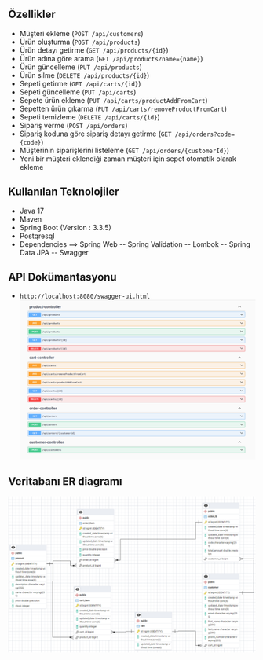 ## Özellikler
* Müşteri ekleme (``POST /api/customers``)
* Ürün oluşturma (``POST /api/products``)
* Ürün detayı getirme (``GET /api/products/{id}``)
* Ürün adına göre arama (``GET /api/products?name={name}``)
* Ürün güncelleme (``PUT /api/products``)
* Ürün silme (``DELETE /api/products/{id}``)
* Sepeti getirme (``GET /api/carts/{id}``)
* Sepeti güncelleme (``PUT /api/carts``)
* Sepete ürün ekleme (``PUT /api/carts/productAddFromCart``)
* Sepetten ürün çıkarma (``PUT /api/carts/removeProductFromCart``)
* Sepeti temizleme (``DELETE /api/carts/{id}``)
* Sipariş verme (``POST /api/orders``)
* Sipariş koduna göre sipariş detayı getirme (``GET /api/orders?code={code}``)
* Müşterinin siparişlerini listeleme (``GET /api/orders/{customerId}``)
* Yeni bir müşteri eklendiği zaman müşteri için sepet otomatik olarak ekleme

## Kullanılan Teknolojiler
* Java 17
* Maven
* Spring Boot (Version : 3.3.5)
* Postqresql
* Dependencies
==> Spring Web
--  Spring Validation
--  Lombok
--  Spring Data JPA
--  Swagger
## API Dokümantasyonu
* ``http://localhost:8080/swagger-ui.html``
![Swagger.png](Swagger.png)
## Veritabanı ER diagramı
![E_commerce_ERD.png](E_commerce_ERD.png)

